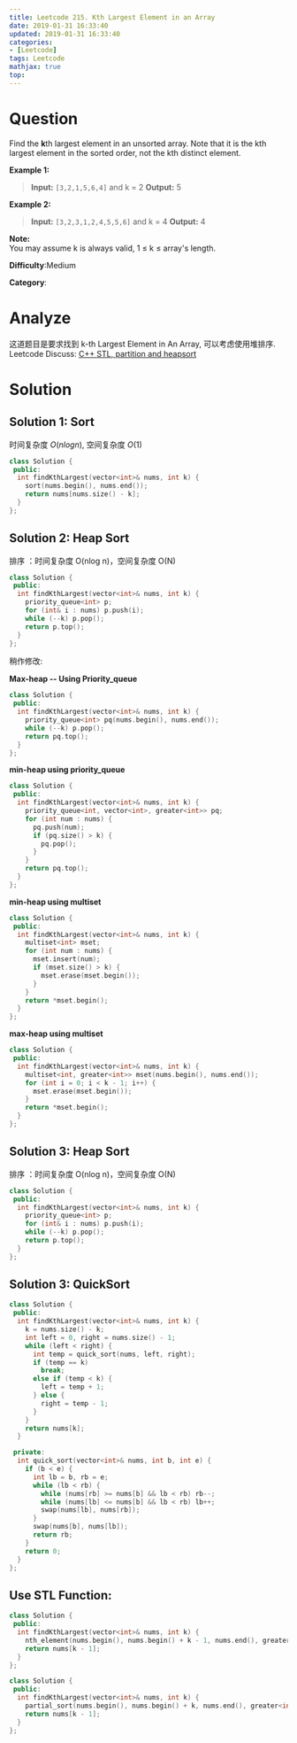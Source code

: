 ```yaml
---
title: Leetcode 215. Kth Largest Element in an Array
date: 2019-01-31 16:33:40
updated: 2019-01-31 16:33:40
categories: 
- [Leetcode]
tags: Leetcode
mathjax: true
top:
---
```


# Question

Find the  **k**th largest element in an unsorted array. Note that it is the kth largest element in the sorted order, not the kth distinct element.

**Example 1:**

> **Input:** `[3,2,1,5,6,4]` and k = 2
> **Output:** 5

**Example 2:**

> **Input:** `[3,2,3,1,2,4,5,5,6]` and k = 4
> **Output:** 4

**Note:**  
You may assume k is always valid, 1 ≤ k ≤ array's length.

**Difficulty**:Medium

**Category**:

<!-- more -->

# Analyze

这道题目是要求找到 k-th Largest Element in An Array, 可以考虑使用堆排序. Leetcode Discuss: [C++ STL, partition and heapsort](https://leetcode.com/problems/kth-largest-element-in-an-array/discuss/60309/C%2B%2B-STL-partition-and-heapsort)

# Solution

## Solution 1: Sort

时间复杂度 $O(n log n)$, 空间复杂度 $O(1)$

```cpp
class Solution {
 public:
  int findKthLargest(vector<int>& nums, int k) {
    sort(nums.begin(), nums.end());
    return nums[nums.size() - k];
  }
};
```

## Solution 2: Heap Sort

排序 ：时间复杂度 O(nlog n)，空间复杂度 O(N)

```cpp
class Solution {
 public:
  int findKthLargest(vector<int>& nums, int k) {
    priority_queue<int> p;
    for (int& i : nums) p.push(i);
    while (--k) p.pop();
    return p.top();
  }
};
```

稍作修改:

**Max-heap -- Using Priority_queue**

```cpp
class Solution {
 public:
  int findKthLargest(vector<int>& nums, int k) {
    priority_queue<int> pq(nums.begin(), nums.end());
    while (--k) p.pop();
    return pq.top();
  }
};
```

**min-heap using priority_queue**

```cpp
class Solution {
 public:
  int findKthLargest(vector<int>& nums, int k) {
    priority_queue<int, vector<int>, greater<int>> pq;
    for (int num : nums) {
      pq.push(num);
      if (pq.size() > k) {
        pq.pop();
      }
    }
    return pq.top();
  }
};
```

**min-heap using multiset**

```cpp
class Solution {
 public:
  int findKthLargest(vector<int>& nums, int k) {
    multiset<int> mset;
    for (int num : nums) {
      mset.insert(num);
      if (mset.size() > k) {
        mset.erase(mset.begin());
      }
    }
    return *mset.begin();
  }
};
```

**max-heap using multiset**

```cpp
class Solution {
 public:
  int findKthLargest(vector<int>& nums, int k) {
    multiset<int, greater<int>> mset(nums.begin(), nums.end());
    for (int i = 0; i < k - 1; i++) {
      mset.erase(mset.begin());
    }
    return *mset.begin();
  }
};
```

## Solution 3: Heap Sort

排序 ：时间复杂度 O(nlog n)，空间复杂度 O(N)

```cpp
class Solution {
 public:
  int findKthLargest(vector<int>& nums, int k) {
    priority_queue<int> p;
    for (int& i : nums) p.push(i);
    while (--k) p.pop();
    return p.top();
  }
};
```

## Solution 3: QuickSort

```cpp
class Solution {
 public:
  int findKthLargest(vector<int>& nums, int k) {
    k = nums.size() - k;
    int left = 0, right = nums.size() - 1;
    while (left < right) {
      int temp = quick_sort(nums, left, right);
      if (temp == k)
        break;
      else if (temp < k) {
        left = temp + 1;
      } else {
        right = temp - 1;
      }
    }
    return nums[k];
  }

 private:
  int quick_sort(vector<int>& nums, int b, int e) {
    if (b < e) {
      int lb = b, rb = e;
      while (lb < rb) {
        while (nums[rb] >= nums[b] && lb < rb) rb--;
        while (nums[lb] <= nums[b] && lb < rb) lb++;
        swap(nums[lb], nums[rb]);
      }
      swap(nums[b], nums[lb]);
      return rb;
    }
    return 0;
  }
};
```

<!-- TODO: STL Function -->

## Use STL Function:

```cpp
class Solution {
 public:
  int findKthLargest(vector<int>& nums, int k) {
    nth_element(nums.begin(), nums.begin() + k - 1, nums.end(), greater<int>());
    return nums[k - 1];
  }
};
```

```cpp
class Solution {
 public:
  int findKthLargest(vector<int>& nums, int k) {
    partial_sort(nums.begin(), nums.begin() + k, nums.end(), greater<int>());
    return nums[k - 1];
  }
};
```